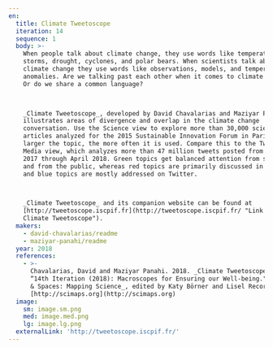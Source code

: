 ```yaml
---
en:
  title: Climate Tweetoscope
  iteration: 14
  sequence: 1
  body: >-
    When people talk about climate change, they use words like temperatures,
    storms, drought, cyclones, and polar bears. When scientists talk about
    climate change they use words like observations, models, and temperature
    anomalies. Are we talking past each other when it comes to climate change?
    Or do we share a common language?

      

    _Climate Tweetoscope_, developed by David Chavalarias and Maziyar Panahi,
    illustrates areas of divergence and overlap in the climate change
    conversation. Use the Science view to explore more than 30,000 scientific
    articles analyzed for the 2015 Sustainable Innovation Forum in Paris. The
    larger the topic, the more often it is used. Compare this to the Twitter &
    Media view, which analyzes more than 47 million tweets posted from January
    2017 through April 2018. Green topics get balanced attention from scientists
    and from the public, whereas red topics are primarily discussed in research
    and blue topics are mostly addressed on Twitter.

      

    _Climate Tweetoscope_ and its companion website can be found at
    [http://tweetoscope.iscpif.fr](http://tweetoscope.iscpif.fr/ "Link to
    Climate Tweetoscope").
  makers:
    - david-chavalarias/readme
    - maziyar-panahi/readme
  year: 2018
  references:
    - >-
      Chavalarias, David and Maziyar Panahi. 2018. _Climate Tweetoscope_. In
      “14th Iteration (2018): Macroscopes for Ensuring our Well-being." _Places
      & Spaces: Mapping Science_, edited by Katy Börner and Lisel Record.
      [http://scimaps.org](http://scimaps.org)
  image:
    sm: image.sm.png
    med: image.med.png
    lg: image.lg.png
  externalLink: 'http://tweetoscope.iscpif.fr/'
---
```

